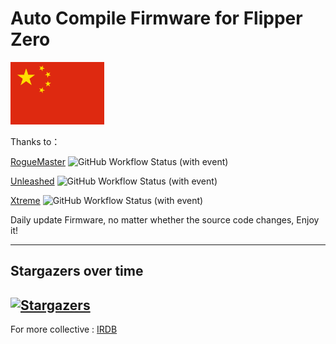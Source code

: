 
# Auto Compile Firmware for Flipper Zero
<img src="https://raw.githubusercontent.com/hampusborgos/country-flags/ba2cf4101bf029d2ada26da2f95121de74581a4d/svg/cn.svg" height="100" width="150">


Thanks to：<br>

<a href="https://github.com/RogueMaster/flipperzero-firmware-wPlugins">RogueMaster</a>  ![GitHub Workflow Status (with event)](https://img.shields.io/github/actions/workflow/status/cokyrain/FlipperZeroFirmware/RogueMaster.yml)

<a href="https://github.com/DarkFlippers/unleashed-firmware">Unleashed</a>  ![GitHub Workflow Status (with event)](https://img.shields.io/github/actions/workflow/status/cokyrain/FlipperZeroFirmware/Unleashed.yml)

<a href="https://github.com/ClaraCrazy/Flipper-Xtreme">Xtreme</a>  ![GitHub Workflow Status (with event)](https://img.shields.io/github/actions/workflow/status/cokyrain/FlipperZeroFirmware/Xtreme.yml)

Daily update Firmware, no matter whether the source code changes, Enjoy it!

----
## Stargazers over time
[![Stargazers](https://starchart.cc/cokyrain/FlipperZeroFirmware.svg)](https://starchart.cc/cokyrain/FlipperZeroFirmware)
----

For more collective :
<a href="https://github.com/UberGuidoZ/Flipper-IRDB">IRDB</a> 
